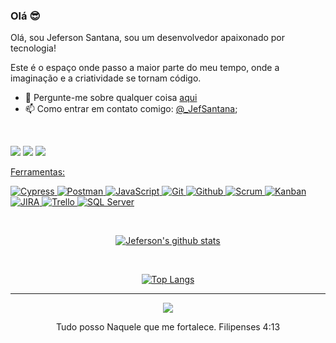 ### Olá 😎

Olá, sou Jeferson Santana, sou um desenvolvedor apaixonado por tecnologia!

Este é o espaço onde passo a maior parte do meu tempo, onde a imaginação e a criatividade se tornam código.

- 💬 Pergunte-me sobre qualquer coisa [aqui](https://www.linkedin.com/in/jeferson-santana-machado/)
- 📫 Como entrar em contato comigo:  [@_JefSantana](https://www.instagram.com/jefsantanaofc/);


<br />


  <a href="https://www.instagram.com/jefsantanaofc/" target="_blank"><img src="https://img.shields.io/badge/-Instagram-%23E4405F?style=for-the-badge&logo=instagram&logoColor=white" target="_blank"></a>
  <a href="mailto:jefersonsm.js@gmail.com"><img src="https://img.shields.io/badge/-Gmail-%23333?style=for-the-badge&logo=gmail&logoColor=white" target="_blank"></a>
  <a href="https://www.linkedin.com/in/jeferson-santana-machado/" target="_blank"><img src="https://img.shields.io/badge/LinkedIn-0077B5?style=for-the-badge&logo=linkedin&logoColor=white" />




Ferramentas: 


![Cypress](https://img.shields.io/badge/Cypress-17202C?style=for-the-badge&logo=cypress&logoColor=white)
![Postman](https://img.shields.io/badge/Postman-FF6C37?style=for-the-badge&logo=postman&logoColor=white)
![JavaScript](https://img.shields.io/badge/JavaScript-F7DF1E?style=for-the-badge&logo=javascript&logoColor=black)
![Git](https://img.shields.io/badge/git%20-%23F05033.svg?&style=for-the-badge&logo=git&logoColor=white) ![Github](https://img.shields.io/badge/github%20-%23121011.svg?&style=for-the-badge&logo=github&logoColor=white)
![Scrum](https://img.shields.io/badge/Scrum-6DB33F?style=for-the-badge&logo=scrum&logoColor=white) ![Kanban](https://img.shields.io/badge/Kanban-0077B5?style=for-the-badge&logo=kanban&logoColor=white)
![JIRA](https://img.shields.io/badge/JIRA-0052CC?style=for-the-badge&logo=jira&logoColor=white) ![Trello](https://img.shields.io/badge/Trello-0052CC?style=for-the-badge&logo=trello&logoColor=white)
![SQL Server](https://img.shields.io/badge/SQL%20Server-CC2927?style=for-the-badge&logo=microsoft-sql-server&logoColor=white)


<div align="center">
  
<br />

[![Jeferson's github stats](https://github-readme-stats.vercel.app/api?username=jefsantana&show_icons=true&theme=buefy)](https://github.com/jefsantana)

<br />

[![Top Langs](https://github-readme-stats.vercel.app/api/top-langs/?username=jefsantana&layout=compact&show_icons=true&theme=buefy)](https://github.com/jefsantana)


__________________________________________________________________________________________________________________
<div align="center">

<img src="https://capsule-render.vercel.app/api?type=waving&color=gradient&height=130&width=200%&section=footer"/>

Tudo posso Naquele que me fortalece. Filipenses 4:13
</div>
